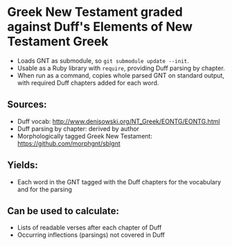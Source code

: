 # Greek New Testament graded against Duff's Elements of New Testament Greek

* Loads GNT as submodule, so `git submodule update --init`.
* Usable as a Ruby library with `require`, providing Duff parsing by chapter.
* When run as a command, copies whole parsed GNT on standard output, with required Duff chapters added for each word.

## Sources:

* Duff vocab: http://www.denisowski.org/NT_Greek/EONTG/EONTG.html
* Duff parsing by chapter: derived by author
* Morphologically tagged Greek New Testament: https://github.com/morphgnt/sblgnt

## Yields:

* Each word in the GNT tagged with the Duff chapters for the vocabulary and for the parsing

## Can be used to calculate:

* Lists of readable verses after each chapter of Duff
* Occurring inflections (parsings) not covered in Duff
